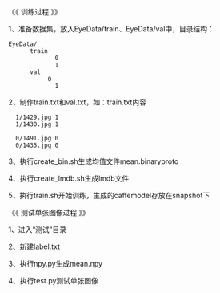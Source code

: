 
《《 训练过程 》》

1、准备数据集，放入EyeData/train、EyeData/val中，目录结构：

	EyeData/
		  train		  
			     0
			     1
		  val
		  	   0
			     1
2、制作train.txt和val.txt，如：train.txt内容

	  1/1429.jpg 1
   	  1/1430.jpg 1

	  0/1491.jpg 0
	  0/1435.jpg 0
3、执行create_bin.sh生成均值文件mean.binaryproto

4、执行create_lmdb.sh生成lmdb文件

5、执行train.sh开始训练，生成的caffemodel存放在snapshot下


《《 测试单张图像过程 》》

1、进入“测试”目录

2、新建label.txt

3、执行npy.py生成mean.npy

4、执行test.py测试单张图像

